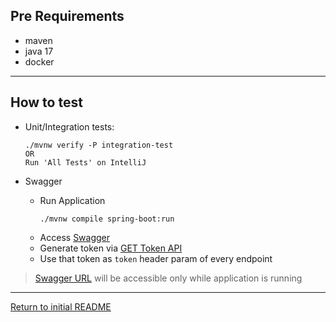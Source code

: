 ## Pre Requirements
- maven
- java 17
- docker
---
## How to test

- Unit/Integration tests:
    ```
    ./mvnw verify -P integration-test
    OR
    Run 'All Tests' on IntelliJ
    ```
- Swagger
  
  - Run Application 
      ```
      ./mvnw compile spring-boot:run
      ```
  - Access [Swagger](http://localhost:8080/swagger-ui/index.html)
  - Generate token via [GET Token API](http://localhost:8080/swagger-ui/index.html#/admin-controller/getToken)
  - Use that token as `token` header param of every endpoint

> [Swagger URL](http://localhost:8080/swagger-ui/index.html) will be accessible only while application is running

---

[Return to initial README](README.md)